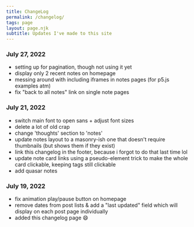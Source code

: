 ```yaml
---
title: ChangeLog
permalink: /changelog/
tags: page
layout: page.njk
subtitle: Updates I've made to this site
---
```


### July 27, 2022 
* setting up for pagination, though not using it yet 
* display only 2 recent notes on homepage 
* messing around with including iframes in notes pages (for p5.js examples atm)
* fix "back to all notes" link on single note pages 

### July 21, 2022
* switch main font to open sans + adjust font sizes
* delete a lot of old crap
* change 'thoughts' section to 'notes'
* update notes layout to a masonry-ish one that doesn't require thumbnails (but shows them if they exist)
* link this changelog in the footer, because i forgot to do that last time lol 
* update note card links using a pseudo-element trick to make the whole card clickable, keeping tags still clickable
* add quasar notes 


### July 19, 2022

* fix animation play/pause button on homepage
* remove dates from post lists & add a "last updated" field which will display on each post page individually
* added this changelog page 😄
